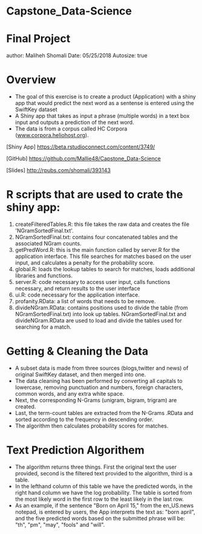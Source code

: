 # Capstone_Data-Science
# Final Project
author: Maliheh Shomali
Date: 05/25/2018 
Autosize: true

# Overview 
- The goal of this exercise is to create a product (Application) with a shiny app that would predict the next word as a sentense is entered  using the SwiftKey dataset
- A Shiny app that takes as input a phrase (multiple words) in a text box input and outputs a prediction of the next word.
- The data is from a corpus called HC Corpora (www.corpora.heliohost.org).

[Shiny App] https://beta.rstudioconnect.com/content/3749/

[GitHub] https://github.com/Mallie48/Capstone_Data-Science 

[Slides] http://rpubs.com/shomali/393143 

# R scripts that are used to crate the shiny app:
1) createFilteredTables.R: this file takes the raw data and creates the file 'NGramSortedFinal.txt'. 
2) NGramSortedFinal.txt: contains four concatenated tables and the associated NGram counts.
3) getPredWord.R: this is the main function called by server.R for the application interface. This file searches for matches based on the user input, and calculates a penalty for the probability score.
4) global.R: loads the lookup tables to search for matches, loads additional libraries and functions.
5) server.R: code necessary to access user input, calls functions necessary, and return results to the user interface
6) ui.R: code necessary for the application interface. 
7) profanity.RData: a list of words that needs to be remove.
8) divideNGram.RData: contains positions used to divide the table (from NGramSortedFinal.txt) into look up tables. NGramSortedFinal.txt and divideNGram.RData are used to load and divide the tables used for searching for a match.

# Getting & Cleaning the Data
- A subset data is made from three sources (blogs,twitter and news) of original SwiftKey dataset, and then merged into one. 
- The data cleaning has been performed by converting all capitals to lowercase, removing punctuation and numbers, foreign characters, common words, and any extra white space.
- Next, the corresponding N-Grams (unigram, bigram, trigram) are  created.
- Last, the term-count tables are extracted from the N-Grams .RData and sorted according to the frequency in descending order. 
- The algorithm then calculates probability scores for matches. 

# Text Prediction Algorithem
- The algorithm returns three things. First the original text the user provided, second is the filtered text provided to the algorithm, third is a table. 
- In the lefthand column of this table we have the predicted words, in the right hand column we have the log probability. The table is sorted from the most likely word in the first row to the least likely in the last row.
- As an example, if the sentence "Born on April 15," from the en_US.news notepad, is entered by users, the App interprets the text as: "born april", and the five predicted words based on the submitted phrase will be: "th", "pm", "may", "fools" and "will".

